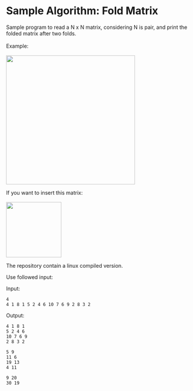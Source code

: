 # Sample Algorithm: Fold Matrix

Sample program to read a N x N matrix, considering N is pair, and print the folded matrix after two folds.</br></br>
Example:</br></br>
<img width=350 src="https://user-images.githubusercontent.com/38412804/118789372-15b30f80-b86b-11eb-8f6b-6ae337c9050a.png">

If you want to insert this matrix:</br></br>
<img width=150 src="https://user-images.githubusercontent.com/38412804/118786786-8b69ac00-b868-11eb-8441-c510b97441ec.png">

The repository contain a linux compiled version.

Use followed input: 

Input:

 ``` 
 4
 4 1 8 1 5 2 4 6 10 7 6 9 2 8 3 2
 ```

Output:

 ```
 4 1 8 1
 5 2 4 6
 10 7 6 9
 2 8 3 2

 5 9
 11 6
 19 13
 4 11

 9 20
 30 19
 ```
